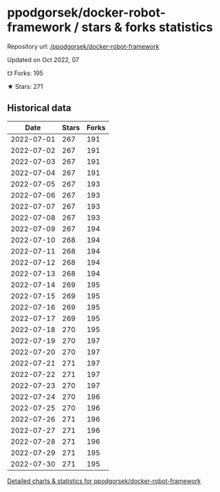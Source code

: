 # ppodgorsek/docker-robot-framework / stars & forks statistics

Repository url: [/ppodgorsek/docker-robot-framework](https://github.com/ppodgorsek/docker-robot-framework)

Updated on Oct 2022, 07

☋ Forks: 195

★ Stars: 271

## Historical data
| Date | Stars | Forks |
|------|-------|-------|
| 2022-07-01 | 267 | 191 | 
| 2022-07-02 | 267 | 191 | 
| 2022-07-03 | 267 | 191 | 
| 2022-07-04 | 267 | 191 | 
| 2022-07-05 | 267 | 193 | 
| 2022-07-06 | 267 | 193 | 
| 2022-07-07 | 267 | 193 | 
| 2022-07-08 | 267 | 193 | 
| 2022-07-09 | 267 | 194 | 
| 2022-07-10 | 268 | 194 | 
| 2022-07-11 | 268 | 194 | 
| 2022-07-12 | 268 | 194 | 
| 2022-07-13 | 268 | 194 | 
| 2022-07-14 | 269 | 195 | 
| 2022-07-15 | 269 | 195 | 
| 2022-07-16 | 269 | 195 | 
| 2022-07-17 | 269 | 195 | 
| 2022-07-18 | 270 | 195 | 
| 2022-07-19 | 270 | 197 | 
| 2022-07-20 | 270 | 197 | 
| 2022-07-21 | 271 | 197 | 
| 2022-07-22 | 271 | 197 | 
| 2022-07-23 | 270 | 197 | 
| 2022-07-24 | 270 | 196 | 
| 2022-07-25 | 270 | 196 | 
| 2022-07-26 | 271 | 196 | 
| 2022-07-27 | 271 | 196 | 
| 2022-07-28 | 271 | 196 | 
| 2022-07-29 | 271 | 195 | 
| 2022-07-30 | 271 | 195 | 


[Detailed charts & statistics for ppodgorsek/docker-robot-framework](https://reviewgithub.com/rep/ppodgorsek/docker-robot-framework)
